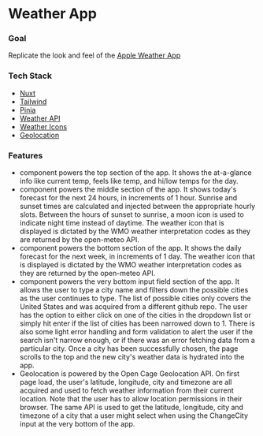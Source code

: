 # Weather App

### Goal
Replicate the look and feel of the [Apple Weather App](https://github.com/OatsOvernight/coding-challenge-weather-app/blob/main/public/apple-weather.jpeg)

### Tech Stack
* [Nuxt](https://nuxt.com)
* [Tailwind](https://tailwindcss.com)
* [Pinia](https://pinia.vuejs.org)
* [Weather API](https://open-meteo.com/en/docs)
* [Weather Icons](https://github.com/basmilius/weather-icons/tree/dev)
* [Geolocation](https://opencagedata.com/)
 

### Features
* <CurrentTemp> component powers the top section of the app. It shows the at-a-glance info like current temp, feels like temp, and hi/low temps for the day. 
* <HourlyForecast> component powers the middle section of the app. It shows today's forecast for the next 24 hours, in increments of 1 hour. Sunrise and sunset times are calculated and injected between the appropriate hourly slots. Between the hours of sunset to sunrise, a moon icon is used to indicate night time instead of daytime. The weather icon that is displayed is dictated by the WMO weather interpretation codes as they are returned by the open-meteo API. 
* <WeekForecast> component powers the bottom section of the app. It shows the daily forecast for the next week, in increments of 1 day. The weather icon that is displayed is dictated by the WMO weather interpretation codes as they are returned by the open-meteo API. 
* <ChangeCity> component powers the very bottom input field section of the app. It allows the user to type a city name and filters down the possible cities as the user continues to type. The list of possible cities only covers the United States and was acquired from a different github repo. The user has the option to either click on one of the cities in the dropdown list or simply hit enter if the list of cities has been narrowed down to 1. There is also some light error handling and form validation to alert the user if the search isn't narrow enough, or if there was an error fetching data from a particular city. Once a city has been successfully chosen, the page scrolls to the top and the new city's weather data is hydrated into the app. 
* Geolocation is powered by the Open Cage Geolocation API. On first page load, the user's latitude, longitude, city and timezone are all acquired and used to fetch weather information from their current location. Note that the user has to allow location permissions in their browser. The same API is used to get the latitude, longitude, city and timezone of a city that a user might select when using the ChangeCity input at the very bottom of the app. 